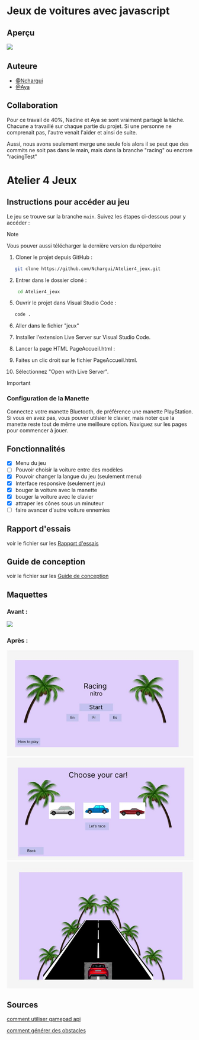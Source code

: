 # Jeux de voitures avec javascript

## Aperçu

![](https://github.com/Nchargui/Atelier4_jeux/blob/main/aperucJeux/RacingGame.gif)

## Auteure
- [@Nchargui](https://github.com/Nchargui)
- [@Aya](https://github.com/AyaIssa1)
  
## Collaboration
Pour ce travail de 40%, Nadine et Aya se sont vraiment partagé la tâche. Chacune a travaillé sur chaque partie du projet. Si une personne ne comprenait pas, l'autre venait l'aider et ainsi de suite. 

Aussi, nous avons seulement merge une seule fois alors il se peut que des commits ne soit pas dans le main, mais dans la branche "racing" ou encrore "racingTest"

# Atelier 4 Jeux
## Instructions pour accéder au jeu

Le jeu se trouve sur la branche `main`. Suivez les étapes ci-dessous pour y accéder :


> [!NOTE]
> Vous pouver aussi télécharger la dernière version du répertoire



1. Cloner le projet depuis GitHub :
```sh
   git clone https://github.com/Nchargui/Atelier4_jeux.git
```

2. Entrer dans le dossier cloné :
```sh
    cd Atelier4_jeux
```
   
5. Ouvrir le projet dans Visual Studio Code :
```sh
   code .
```

6. Aller dans le fichier "jeux"

7. Installer l'extension Live Server sur Visual Studio Code.
   
8. Lancer la page HTML PageAccueil.html :

9. Faites un clic droit sur le fichier PageAccueil.html.
   
10. Sélectionnez "Open with Live Server".

   


> [!IMPORTANT]
> ### Configuration de la Manette
>  Connectez votre manette Bluetooth, de préférence une manette PlayStation. Si vous en avez pas, vous pouver utilsier
> le clavier, mais noter que la manette reste tout de même une meilleure option.
>  Naviguez sur les pages pour commencer à jouer.



  
## Fonctionnalités
- [x] Menu du jeu
- [ ] Pouvoir choisir la voiture entre des modèles
- [x] Pouvoir changer la langue du jeu (seulement menu)
- [x] Interface responsive (seulement jeu)
- [x] bouger la voiture avec la manette
- [x] bouger la voiture avec le clavier
- [x] attraper les cônes sous un minuteur
- [ ] faire avancer d'autre voiture ennemies

## Rapport d'essais 
voir le fichier sur les [Rapport d'essais](https://github.com/Nchargui/Atelier4_jeux/tree/main/RapportDessais)

## Guide de conception
voir le fichier sur les [Guide de conception](https://github.com/Nchargui/Atelier4_jeux/tree/main/Maquette_GuideConception/GuideDeConception)

## Maquettes

### Avant : 
![](Maquette_GuideConception/Maquettes1.jpg)

### Après : 
![](Maquette_GuideConception/Maquette2/Maquette2_1.jpg)
![](Maquette_GuideConception/Maquette2/Maquette2_2.jpg)
![](Maquette_GuideConception/Maquette2/Maquette2_3.jpg)



## Sources

[comment utiliser gamepad api](https://www.youtube.com/watch?v=GOjMP6WY8CU&ab_channel=CodingWithAdam)

[comment générer des obstacles](https://codepen.io/jayeshcp/pen/zYvazzV)




